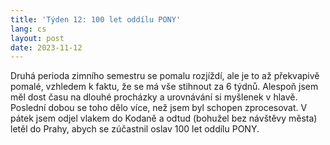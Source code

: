 ```yaml
---
title: 'Týden 12: 100 let oddílu PONY'
lang: cs
layout: post
date: 2023-11-12
---
```


Druhá perioda zimního semestru se pomalu rozjíždí, ale je to až překvapivě pomalé, vzhledem k faktu, že se má vše stihnout za 6 týdnů. Alespoň jsem měl dost času na dlouhé procházky a urovnávání si myšlenek v hlavě. Poslední dobou se toho dělo více, než jsem byl schopen zprocesovat. V pátek jsem odjel vlakem do Kodaně a odtud (bohužel bez návštěvy města) letěl do Prahy, abych se zúčastnil oslav 100 let oddílu PONY.